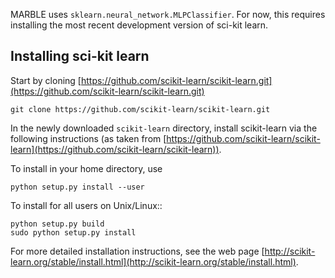 MARBLE uses `sklearn.neural_network.MLPClassifier`. For now, this requires installing the most recent development version of sci-kit learn. 

## Installing sci-kit learn

Start by cloning [https://github.com/scikit-learn/scikit-learn.git](https://github.com/scikit-learn/scikit-learn.git)

```
git clone https://github.com/scikit-learn/scikit-learn.git
```

In the newly downloaded `scikit-learn` directory, install scikit-learn via the following instructions (as taken from [https://github.com/scikit-learn/scikit-learn](https://github.com/scikit-learn/scikit-learn)).

To install in your home directory, use

```
python setup.py install --user
```

To install for all users on Unix/Linux::

```
python setup.py build
sudo python setup.py install
```

For more detailed installation instructions,
see the web page [http://scikit-learn.org/stable/install.html](http://scikit-learn.org/stable/install.html).
